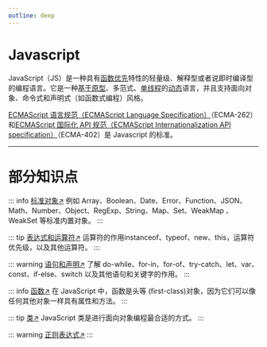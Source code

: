 ```yaml
---
outline: deep
---
```


# Javascript


JavaScript（JS）是一种具有[函数优先](https://developer.mozilla.org/zh-CN/docs/Glossary/First-class_Function)特性的轻量级、解释型或者说即时编译型的编程语言。它是一种[基于原型](https://developer.mozilla.org/zh-CN/docs/Glossary/Prototype-based_programming)、多范式、[单线程](https://developer.mozilla.org/zh-CN/docs/Glossary/Thread)的[动态](https://developer.mozilla.org/zh-CN/docs/Glossary/Dynamic_typing)语言，并且支持面向对象、命令式和声明式（如函数式编程）风格。

[ECMAScript 语言规范（ECMAScript Language Specification）](https://tc39.es/ecma262/)（ECMA-262）和[ECMAScript 国际化 API 规范（ECMAScript Internationalization API specification）](https://tc39.es/ecma402/)（ECMA-402）是 Javascript 的标准。

----

# 部分知识点

::: info [标准对象:arrow_upper_right:](https://developer.mozilla.org/zh-CN/docs/Web/JavaScript/Reference/Global_Objects)
例如 Array、Boolean、Date、Error、Function、JSON、Math、Number、Object、RegExp、String、Map、Set、WeakMap 、WeakSet 等标准内置对象。
:::

::: tip [表达式和运算符:arrow_upper_right:](https://developer.mozilla.org/zh-CN/docs/Web/JavaScript/Reference/Operators)
运算符的作用instanceof、typeof、new、this，运算符优先级，以及其他运算符。
:::

::: warning [语句和声明:arrow_upper_right:](https://developer.mozilla.org/zh-CN/docs/Web/JavaScript/Reference/Statements)
了解 do-while、for-in、for-of、try-catch、let、var、const、if-else、switch 以及其他语句和关键字的作用。
:::

::: info [函数:arrow_upper_right:](https://developer.mozilla.org/zh-CN/docs/Web/JavaScript/Reference/Functions)
在 JavaScript 中，函数是头等 (first-class)对象，因为它们可以像任何其他对象一样具有属性和方法。
:::

::: tip [类:arrow_upper_right:](https://developer.mozilla.org/zh-CN/docs/Web/JavaScript/Reference/Classes)
JavaScript 类是进行面向对象编程最合适的方式。
:::

::: warning [正则表达式:arrow_upper_right:](https://developer.mozilla.org/zh-CN/docs/Web/JavaScript/Reference/Regular_expressions)
:::